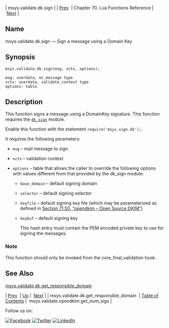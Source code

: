 | msys.validate.dk.sign |
| [Prev](lua.ref.msys.validate.dk.get_responsible_domain.php)  | Chapter 70. Lua Functions Reference |  [Next](lua.ref.msys.validate.opendkim.get_num_sigs.php) |

<a name="lua.ref.msys.validate.dk.sign"></a>
## Name

msys.validate.dk.sign — Sign a message using a Domain Key

<a name="idp18592128"></a>
## Synopsis

`msys.validate.dk.sign(msg, vctx, options);`

```
msg: userdata, ec_message type
vctx: userdata, validate_context type
options: table
```
<a name="idp18595184"></a>
## Description

This function signs a message using a DomainKey signature. This function requires the [`dk_sign`](modules.domainkeys.php "71.28. domainkeys – Yahoo! DomainKeys") module.

Enable this function with the statement `require('msys.sign.dk');`.

It requires the following parameters:

*   `msg` – mail message to sign

*   `vctx` – validation context

*   `options` – table that allows the caller to override the following options with values different from that provided by the dk_sign module:

    *   `base_domain` – default signing domain

    *   `selector` – default signing selector

    *   `keyfile` – default signing key file (which may be parameterized as defined in [Section 71.50, “opendkim – Open Source DKIM”](modules.opendkim.php "71.50. opendkim – Open Source DKIM"))

    *   `keybuf` – default signing key

        This hash entry must contain the PEM encoded private key to use for signing the messages.

### Note

This function should only be invoked from the core_final_validation hook.

<a name="idp18612160"></a>
## See Also

[msys.validate.dk.get_responsible_domain](lua.ref.msys.validate.dk.get_responsible_domain.php "msys.validate.dk.get_responsible_domain")

| [Prev](lua.ref.msys.validate.dk.get_responsible_domain.php)  | [Up](lua.function.details.php) |  [Next](lua.ref.msys.validate.opendkim.get_num_sigs.php) |
| msys.validate.dk.get_responsible_domain  | [Table of Contents](index.php) |  msys.validate.opendkim.get_num_sigs |

Follow us on:

[![Facebook](https://support.messagesystems.com/images/icon-facebook.png)](http://www.facebook.com/messagesystems) [![Twitter](https://support.messagesystems.com/images/icon-twitter.png)](http://twitter.com/#!/MessageSystems) [![LinkedIn](https://support.messagesystems.com/images/icon-linkedin.png)](http://www.linkedin.com/company/message-systems)